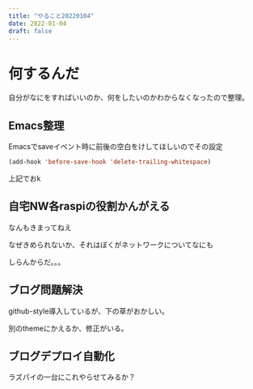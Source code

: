```yaml
---
title: "やること20220104"
date: 2022-01-04
draft: false
---
```

# 何するんだ

自分がなにをすればいいのか、何をしたいのかわからなくなったので整理。

## Emacs整理

Emacsでsaveイベント時に前後の空白をけしてほしいのでその設定

```lisp
(add-hook 'before-save-hook 'delete-trailing-whitespace)
```

上記でおk

## 自宅NW各raspiの役割かんがえる

なんもきまってねえ

なぜきめられないか、それはぼくがネットワークについてなにも

しらんからだ。。。

## ブログ問題解決

github-style導入しているが、下の草がおかしい。

別のthemeにかえるか、修正がいる。

## ブログデプロイ自動化

ラズパイの一台にこれやらせてみるか？

